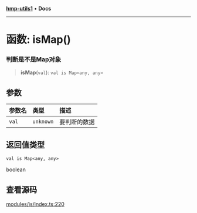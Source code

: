 [**hmp-utils1**](../README.md) • **Docs**

***

# 函数: isMap()

### 判断是不是Map对象

> **isMap**(`val`): `val is Map<any, any>`

## 参数

| 参数名 | 类型 | 描述 |
| :------ | :------ | :------ |
| `val` | `unknown` | 要判断的数据 |

## 返回值类型

`val is Map<any, any>`

boolean

## 查看源码

[modules/is/index.ts:220](https://github.com/hmp1049127947/hmp-utils/blob/dee7627dd7f5e043cd0494e8f8fdc05ccdb65423/src/modules/is/index.ts#L220)
